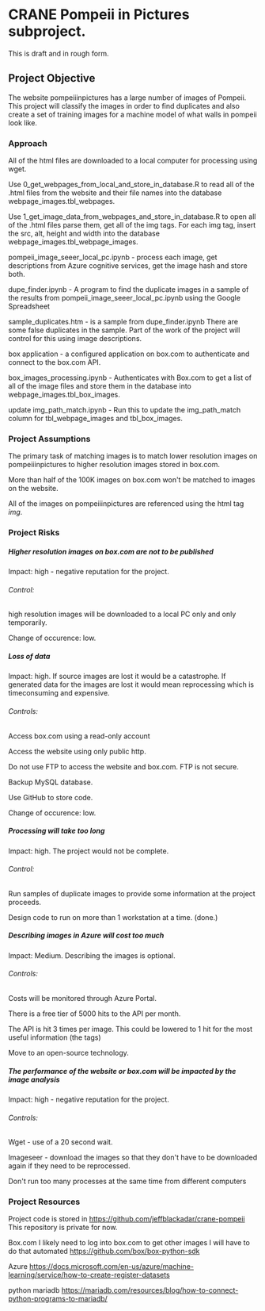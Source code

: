 # CRANE Pompeii in Pictures subproject.

This is draft and in rough form. 

## Project Objective

The website pompeiiinpictures has a large number of images of Pompeii. This project will classify the images in order to find duplicates and also create a set of training images for a machine model of what walls in pompeii look like.

### Approach

All of the html files are downloaded to a local computer for processing using wget.

Use 0_get_webpages_from_local_and_store_in_database.R to read all of the .html files from the website and their file names into the database webpage_images.tbl_webpages.

Use 1_get_image_data_from_webpages_and_store_in_database.R to open all of the .html files parse them, get all of the img tags. For each img tag, insert the src, alt, height and width into the database webpage_images.tbl_webpage_images.

pompeii_image_seeer_local_pc.ipynb - process each image, get descriptions from Azure cognitive services, get the image hash and store both.

dupe_finder.ipynb - A program to find the duplicate images in a sample of the results from pompeii_image_seeer_local_pc.ipynb using the Google Spreadsheet

sample_duplicates.htm - is a sample from dupe_finder.ipynb  There are some false duplicates in the sample.  Part of the work of the project will control for this using image descriptions.

box application - a configured application on box.com to authenticate and connect to the box.com API.

box_images_processing.ipynb - Authenticates with Box.com to get a list of all of the image files and store them in the database into webpage_images.tbl_box_images.

update img_path_match.ipynb - Run this to update the img_path_match column for tbl_webpage_images and tbl_box_images.


### Project Assumptions

The primary task of matching images is to match lower resolution images on pompeiiinpictures to higher resolution images stored in box.com.  

More than half of the 100K images on box.com won't be matched to images on the website.

All of the images on pompeiiinpictures are referenced using the html tag *img*.

### Project Risks

##### Higher resolution images on box.com are not to be published

Impact: high - negative reputation for the project.

###### Control:

high resolution images will be downloaded to a local PC only and only temporarily.

Change of occurence: low.

##### Loss of data

Impact: high. If source images are lost it would be a catastrophe. If generated data for the images are lost it would mean reprocessing which is timeconsuming and expensive. 

###### Controls:

Access box.com using a read-only account

Access the website using only public http.

Do not use FTP to access the website and box.com.  FTP is not secure.

Backup MySQL database.

Use GitHub to store code.

Change of occurence: low.


##### Processing will take too long

Impact: high. The project would not be complete.

###### Control:

Run samples of duplicate images to provide some information at the project proceeds.

Design code to run on more than 1 workstation at a time. (done.)

##### Describing images in Azure will cost too much

Impact: Medium. Describing the images is optional.

###### Controls:

Costs will be monitored through Azure Portal.

There is a free tier of 5000 hits to the API per month.

The API is hit 3 times per image.  This could be lowered to 1 hit for the most useful information (the tags)

Move to an open-source technology.

##### The performance of the website or box.com will be impacted by the image analysis

Impact: high - negative reputation for the project.

###### Controls:

Wget - use of a 20 second wait.

Imageseer - download the images so that they don't have to be downloaded again if they need to be reprocessed.

Don't run too many processes at the same time from different computers


### Project Resources

Project code is stored in https://github.com/jeffblackadar/crane-pompeii This repository is private for now.


Box.com
I likely need to log into box.com to get other images I will have to do that automated https://github.com/box/box-python-sdk

Azure https://docs.microsoft.com/en-us/azure/machine-learning/service/how-to-create-register-datasets

python mariadb https://mariadb.com/resources/blog/how-to-connect-python-programs-to-mariadb/
